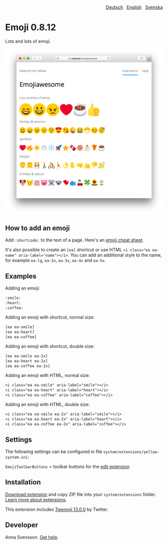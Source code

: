 <p align="right"><a href="README-de.md">Deutsch</a> &nbsp; <a href="README.md">English</a> &nbsp; <a href="README-sv.md">Svenska</a></p>

# Emoji 0.8.12

Lots and lots of emoji.

![Screenshot](emoji-screenshot.png?raw=true)

## How to add an emoji

Add `:shortcode:` to the text of a page. Here's an [emoji cheat sheet](https://github.com/ikatyang/emoji-cheat-sheet). 

It's also possible to create an `[ea]` shortcut or use HTML `<i class="ea ea-name" aria-label="name"></i>`. You can add an additional style to the name, for example `ea-lg`, `ea-2x`, `ea-3x`, `ea-4x` and `ea-5x`.

## Examples

Adding an emoji:

    :smile: 
    :heart: 
    :coffee:

Adding an emoji with shortcut, normal size:

    [ea ea-smile]
    [ea ea-heart]
    [ea ea-coffee]

Adding an emoji with shortcut, double size:
    
    [ea ea-smile ea-2x]
    [ea ea-heart ea-2x]
    [ea ea-coffee ea-2x]

Adding an emoji with HTML, normal size:

    <i class="ea ea-smile" aria-label="smile"></i>
    <i class="ea ea-heart" aria-label="heart"></i>
    <i class="ea ea-coffee" aria-label="coffee"></i>

Adding an emoji with HTML, double size:

    <i class="ea ea-smile ea-2x" aria-label="smile"></i>
    <i class="ea ea-heart ea-2x" aria-label="heart"></i>
    <i class="ea ea-coffee ea-2x" aria-label="coffee"></i>

## Settings

The following settings can be configured in file `system/extensions/yellow-system.ini`:

`EmojiToolbarButtons` = toolbar buttons for the [edit extension](https://github.com/annaesvensson/yellow-edit)  

## Installation

[Download extension](https://github.com/annaesvensson/yellow-emoji/archive/main.zip) and copy ZIP file into your `system/extensions` folder. [Learn more about extensions](https://github.com/annaesvensson/yellow-update).

This extension includes [Twemoji 13.0.0](https://github.com/twitter/twemoji) by Twitter. 

## Developer

Anna Svensson. [Get help](https://datenstrom.se/yellow/help/).

